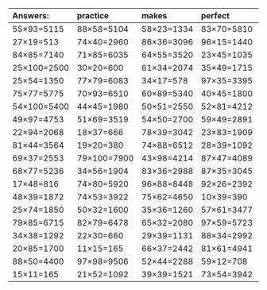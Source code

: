 | Answers: | practice | makes | perfect | ! |
| :--- | :--- | :--- | :--- | :--- |
| 55×93=5115 | 88×58=5104 | 58×23=1334 | 83×70=5810 | 40×48=1920 | 
| 27×19=513 | 74×40=2960 | 86×36=3096 | 96×15=1440 | 57×33=1881 | 
| 84×85=7140 | 71×85=6035 | 64×55=3520 | 23×45=1035 | 90×19=1710 | 
| 25×100=2500 | 30×20=600 | 61×34=2074 | 35×49=1715 | 88×39=3432 | 
| 25×54=1350 | 77×79=6083 | 34×17=578 | 97×35=3395 | 10×46=460 | 
| 75×77=5775 | 70×93=6510 | 60×89=5340 | 40×45=1800 | 59×40=2360 | 
| 54×100=5400 | 44×45=1980 | 50×51=2550 | 52×81=4212 | 90×98=8820 | 
| 49×97=4753 | 51×69=3519 | 54×50=2700 | 59×49=2891 | 46×17=782 | 
| 22×94=2068 | 18×37=666 | 78×39=3042 | 23×83=1909 | 45×45=2025 | 
| 81×44=3564 | 19×20=380 | 74×88=6512 | 28×39=1092 | 13×63=819 | 
| 69×37=2553 | 79×100=7900 | 43×98=4214 | 87×47=4089 | 63×60=3780 | 
| 68×77=5236 | 34×56=1904 | 83×36=2988 | 87×35=3045 | 76×37=2812 | 
| 17×48=816 | 74×80=5920 | 96×88=8448 | 92×26=2392 | 68×48=3264 | 
| 48×39=1872 | 74×53=3922 | 75×62=4650 | 10×39=390 | 18×32=576 | 
| 25×74=1850 | 50×32=1600 | 35×36=1260 | 57×61=3477 | 42×96=4032 | 
| 79×85=6715 | 82×79=6478 | 65×32=2080 | 97×59=5723 | 87×11=957 | 
| 34×38=1292 | 22×30=660 | 29×39=1131 | 88×34=2992 | 80×28=2240 | 
| 20×85=1700 | 11×15=165 | 66×37=2442 | 81×61=4941 | 32×13=416 | 
| 88×50=4400 | 97×98=9506 | 52×44=2288 | 59×12=708 | 84×89=7476 | 
| 15×11=165 | 21×52=1092 | 39×39=1521 | 73×54=3942 | 80×37=2960 | 
